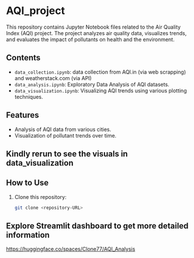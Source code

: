 # AQI_project


This repository contains Jupyter Notebook files related to the Air Quality Index (AQI) project. The project analyzes air quality data, visualizes trends, and evaluates the impact of pollutants on health and the environment.

## Contents
- `data_collection.ipynb`: data collection from AQI.in (via web scrapping) and weatherstack.com (via API)
- `data_analysis.ipynb`: Exploratory Data Analysis of AQI datasets.
- `data_visualization.ipynb`: Visualizing AQI trends using various plotting techniques.


## Features
- Analysis of AQI data from various cities.
- Visualization of pollutant trends over time.

## Kindly rerun to see the visuals in data_visualization

## How to Use
1. Clone this repository:
   ```bash
   git clone <repository-URL>
## Explore Streamlit dashboard to get more detailed information
https://huggingface.co/spaces/Clone77/AQI_Analysis
